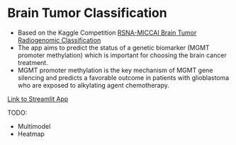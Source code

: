 ﻿# Brain Tumor Classification
- Based on the Kaggle Competition [RSNA-MICCAI Brain Tumor Radiogenomic Classification](https://www.kaggle.com/c/rsna-miccai-brain-tumor-radiogenomic-classification)
- The app aims to predict the status of a genetic biomarker (MGMT promoter methylation) which is important for choosing the brain cancer treatment.
- MGMT promoter methylation is the key mechanism of MGMT gene silencing and predicts a favorable outcome in patients with glioblastoma who are exposed to alkylating agent chemotherapy.


[Link to Streamlit App](https://share.streamlit.io/slm37102/brain_tumor_classification/main/app.py)

TODO:
- Multimodel
- Heatmap